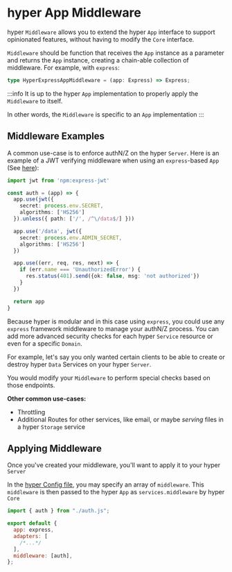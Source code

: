 # hyper App Middleware

hyper `Middleware` allows you to extend the hyper `App` interface to support opinionated features, without having to modify the `Core` interface.

`Middleware` should be function that receives the `App` instance as a parameter and returns the `App` instance, creating a chain-able collection of middleware. For example, with `express`:

```ts
type HyperExpressAppMiddleware = (app: Express) => Express;
```

:::info
It is up to the hyper `App` implementation to properly apply the `Middleware` to itself.

In other words, the `Middleware` is specific to an `App` implementation
:::

## Middleware Examples

A common use-case is to enforce authN/Z on the hyper `Server`. Here is an example of a JWT verifying middleware when using an `express`-based `App` (See [here](/docs/api-reference/rest/index)):

```ts
import jwt from 'npm:express-jwt'

const auth = (app) => {
  app.use(jwt({
    secret: process.env.SECRET,
    algorithms: ['HS256']
  }).unless({ path: ['/', /^\/data$/] }))

  app.use('/data', jwt({
    secret: process.env.ADMIN_SECRET,
    algorithms: ['HS256']
  })

  app.use((err, req, res, next) => {
    if (err.name === 'UnauthorizedError') {
      res.status(401).send({ok: false, msg: 'not authorized'})
    }
  })

  return app
}
```

Because hyper is modular and in this case using `express`, you could use any `express` framework middleware to manage your authN/Z process. You can add more advanced security checks for each hyper `Service` resource or even for a specific `Domain`.

For example, let's say you only wanted certain clients to be able to create or destroy hyper `Data` Services on your hyper `Server`.

You would modify your `Middleware` to perform special checks based on those endpoints.

**Other common use-cases:**

- Throttling
- Additional Routes for other services, like email, or maybe _serving_ files in a hyper `Storage` service

## Applying Middleware

Once you've created your middleware, you'll want to apply it to your hyper `Server`

In the [hyper Config file](/docs/host/hyper-config), you may specify an array of `middleware`. This `middleware` is then passed to the hyper `App` as `services.middleware` by hyper `Core`

```js hyper.config.js
import { auth } from "./auth.js";

export default {
  app: express,
  adapters: [
    /*...*/
  ],
  middleware: [auth],
};
```
